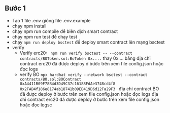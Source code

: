 ## Bước 1
- Tạo 1 file .env giống file .env.example
- chạy npm install
- chạy npm run compile để biên dịch smart contract
- chạy npm run test để chạy test
- chạy `npm run deploy bsctest`  để deploy smart contract lên mạng bsctest
- verify
  - Verify erc20: ` npm run verify bsctest -- --contract contracts/BOToken.sol:BoToken 0x....` thay 0x.... bằng địa chỉ contract erc20 đã được deploy ở bước trên xem file config.json hoặc đọc logs 
  - verify BO `npx hardhat verify --network bsctest --contract contracts/BO.sol:BOContract 0xA4411B09F78B4d3D49C37c16188FdAe3748cd4f8 0x2FAD4f186e8174ab18741b09ED419D6d12Fa29F3
` địa chỉ contract BO đã được deploy ở bước trên xem file config.json hoặc đọc logs địa chỉ contract erc20 đã được deploy ở bước trên xem file config.json hoặc đọc logsc